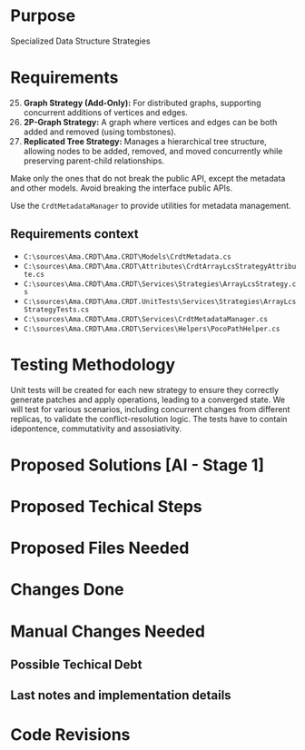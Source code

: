 <!---Human--->
# Purpose
<!---
Add the purpose of this user story.
--->
Specialized Data Structure Strategies

<!---Human--->
# Requirements
<!---
Add the requirements, technical or not.
--->
25. **Graph Strategy (Add-Only):** For distributed graphs, supporting concurrent additions of vertices and edges.
26. **2P-Graph Strategy:** A graph where vertices and edges can be both added and removed (using tombstones).
27. **Replicated Tree Strategy:** Manages a hierarchical tree structure, allowing nodes to be added, removed, and moved concurrently while preserving parent-child relationships.

Make only the ones that do not break the public API, except the metadata and other models. Avoid breaking the interface public APIs.

Use the `CrdtMetadataManager` to provide utilities for metadata management.

<!---Human--->
## Requirements context
<!---
Add files that we will load for the UI to add context for the solution design.
Format this list in the following way:
	- `$/<Full file path from solution root>` (Reason to be used/loaded)
--->
- `C:\sources\Ama.CRDT\Ama.CRDT\Models\CrdtMetadata.cs`
- `C:\sources\Ama.CRDT\Ama.CRDT\Attributes\CrdtArrayLcsStrategyAttribute.cs`
- `C:\sources\Ama.CRDT\Ama.CRDT\Services\Strategies\ArrayLcsStrategy.cs`
- `C:\sources\Ama.CRDT\Ama.CRDT.UnitTests\Services\Strategies\ArrayLcsStrategyTests.cs`
- `C:\sources\Ama.CRDT\Ama.CRDT\Services\CrdtMetadataManager.cs`
- `C:\sources\Ama.CRDT\Ama.CRDT\Services\Helpers\PocoPathHelper.cs`

<!---Human--->
# Testing Methodology
<!---
Add the testing methodology (manual, unit, integration, end-to-end tests?)
--->
Unit tests will be created for each new strategy to ensure they correctly generate patches and apply operations, leading to a converged state. We will test for various scenarios, including concurrent changes from different replicas, to validate the conflict-resolution logic.
The tests have to contain idepontence, commutativity and assosiativity.

<!---AI - Stage 1--->
# Proposed Solutions [AI - Stage 1]
<!---
Here you will need to put a number of solutions that would fit for this problem.
Add the solutions that you rejected as well.
--->

<!---AI - Stage 1--->
# Proposed Techical Steps
<!---
Here you should append the tasks that you probably need to do.
An example would be like what files you need to create and what functionality those files would have.
--->

<!---AI - Stage 1--->
# Proposed Files Needed
<!---
Here you need to list the files you need to load in order to get the correct context for your solution to build and test.
Put in this list only the exising files that need to be modified/loaded. Not the new ones that need to be created.
Format this list in the following way:
	- `$/<Full file path from solution root>` (Reason to be used/loaded)
With each file in one line.
Remember to ask to load any unit tests if they are related to any files you will want to change.
--->

<!---AI - Stage 2--->
# Changes Done
<!---
Here you add detailed information about all the changes actually done.
Format this list in the following way:
	- `$/<Full file path from solution root>` (Reason to be used/loaded)
Add all the things that you did in a different way than expected.
--->

<!---AI - Stage 2--->
# Manual Changes Needed
<!---
Here you add detailed information about all the manual changes that might be needed to be done from a human.
Example types of changes are:
	- Configuration settings
	- Environment variables
	- Deployments/Scripts/Setups external to this app
	- Dependencies to external projects that would need changes (like nuget packages for example)
	- Settings in other systems (for example, enable some flag or permissions in Github)
If there are none, then just write "No manual changes needed to be applied."
--->

<!---AI - Stage 2--->
## Possible Techical Debt
<!---
Here you add comments about possible technical debt you encountered or implemented but it was too much to change or out of scope.
--->

<!---AI - Stage 2--->
## Last notes and implementation details
<!---
Here you add comments about the implementation that didn't fit on the previous section.
--->

# Code Revisions
<!---
Usually stuff are not working as we expect. This section is for the extra info that we make after this implementation.
This section is reserved for AI and human, but add only when you are instructed to.
--->